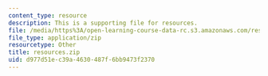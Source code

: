 ```yaml
---
content_type: resource
description: This is a supporting file for resources.
file: /media/https%3A/open-learning-course-data-rc.s3.amazonaws.com/res-6-009-how-to-process-analyze-and-visualize-data-january-iap-2012/d977d51ec39a4630487f6bb9473f2370_resources.zip
file_type: application/zip
resourcetype: Other
title: resources.zip
uid: d977d51e-c39a-4630-487f-6bb9473f2370
---
```

